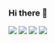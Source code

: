 ### Hi there 👋
![](https://cdn.discordapp.com/emojis/722876882919489657.gif?v=1) ![](https://b.catgirlsare.sexy/BNvf3O8i.gif)
![](https://b.catgirlsare.sexy/e1Blg4Ua.gif) ![](https://b.catgirlsare.sexy/6TbPi0pg.gif)
